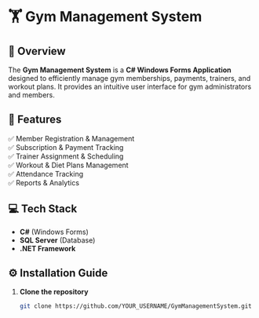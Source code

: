 # 🏋️ Gym Management System

## 📌 Overview
The **Gym Management System** is a **C# Windows Forms Application** designed to efficiently manage gym memberships, payments, trainers, and workout plans. It provides an intuitive user interface for gym administrators and members.

## 🚀 Features
✅ Member Registration & Management  
✅ Subscription & Payment Tracking  
✅ Trainer Assignment & Scheduling  
✅ Workout & Diet Plans Management  
✅ Attendance Tracking  
✅ Reports & Analytics  

## 💻 Tech Stack
- **C#** (Windows Forms)
- **SQL Server** (Database)
- **.NET Framework**

## ⚙️ Installation Guide
1. **Clone the repository**  
   ```sh
   git clone https://github.com/YOUR_USERNAME/GymManagementSystem.git
